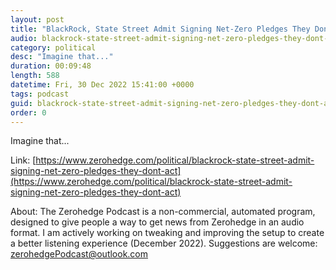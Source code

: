```yaml
---
layout: post
title: "BlackRock, State Street Admit Signing Net-Zero Pledges They Don't Act On"
audio: blackrock-state-street-admit-signing-net-zero-pledges-they-dont-act-0
category: political
desc: "Imagine that..."
duration: 00:09:48
length: 588
datetime: Fri, 30 Dec 2022 15:41:00 +0000
tags: podcast
guid: blackrock-state-street-admit-signing-net-zero-pledges-they-dont-act-0
order: 0
---
```

Imagine that...

Link: [https://www.zerohedge.com/political/blackrock-state-street-admit-signing-net-zero-pledges-they-dont-act](https://www.zerohedge.com/political/blackrock-state-street-admit-signing-net-zero-pledges-they-dont-act)

About: The Zerohedge Podcast is a non-commercial, automated program, designed to give people a way to get news from Zerohedge in an audio format.  I am actively working on tweaking and improving the setup to create a better listening experience (December 2022).  Suggestions are welcome: [zerohedgePodcast@outlook.com](mailto:zerohedgePodcast@outlook.com)